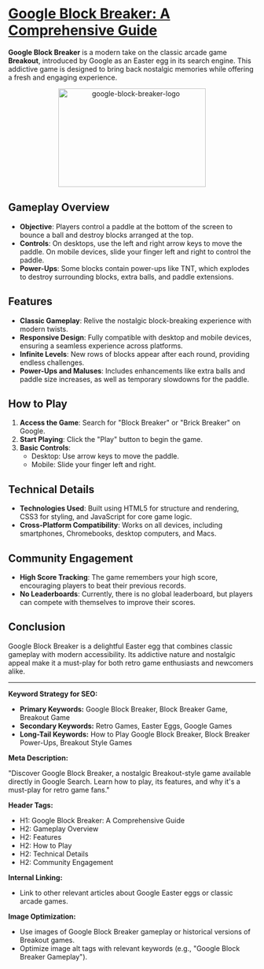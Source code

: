 # [Google Block Breaker: A Comprehensive Guide](https://blockbreakergame.com)

**Google Block Breaker** is a modern take on the classic arcade game **Breakout**, introduced by Google as an Easter egg in its search engine. This addictive game is designed to bring back nostalgic memories while offering a fresh and engaging experience.
<div style="text-align: center;">
    <img src="https://github.com/user-attachments/assets/a5ac028a-13ef-48e0-982b-dc77ae86f732" width="300" height="200" alt="google-block-breaker-logo">
</div>

## Gameplay Overview

-   **Objective**: Players control a paddle at the bottom of the screen to bounce a ball and destroy blocks arranged at the top.
-   **Controls**: On desktops, use the left and right arrow keys to move the paddle. On mobile devices, slide your finger left and right to control the paddle.
-   **Power-Ups**: Some blocks contain power-ups like TNT, which explodes to destroy surrounding blocks, extra balls, and paddle extensions.

## Features

-   **Classic Gameplay**: Relive the nostalgic block-breaking experience with modern twists.
-   **Responsive Design**: Fully compatible with desktop and mobile devices, ensuring a seamless experience across platforms.
-   **Infinite Levels**: New rows of blocks appear after each round, providing endless challenges.
-   **Power-Ups and Maluses**: Includes enhancements like extra balls and paddle size increases, as well as temporary slowdowns for the paddle.

## How to Play

1.  **Access the Game**: Search for "Block Breaker" or "Brick Breaker" on Google.
2.  **Start Playing**: Click the "Play" button to begin the game.
3.  **Basic Controls**:
    -   Desktop: Use arrow keys to move the paddle.
    -   Mobile: Slide your finger left and right.

## Technical Details

-   **Technologies Used**: Built using HTML5 for structure and rendering, CSS3 for styling, and JavaScript for core game logic.
-   **Cross-Platform Compatibility**: Works on all devices, including smartphones, Chromebooks, desktop computers, and Macs.

## Community Engagement

-   **High Score Tracking**: The game remembers your high score, encouraging players to beat their previous records.
-   **No Leaderboards**: Currently, there is no global leaderboard, but players can compete with themselves to improve their scores.

## Conclusion

Google Block Breaker is a delightful Easter egg that combines classic gameplay with modern accessibility. Its addictive nature and nostalgic appeal make it a must-play for both retro game enthusiasts and newcomers alike.

---

**Keyword Strategy for SEO:**

-   **Primary Keywords:** Google Block Breaker, Block Breaker Game, Breakout Game
-   **Secondary Keywords:** Retro Games, Easter Eggs, Google Games
-   **Long-Tail Keywords:** How to Play Google Block Breaker, Block Breaker Power-Ups, Breakout Style Games

**Meta Description:**

"Discover Google Block Breaker, a nostalgic Breakout-style game available directly in Google Search. Learn how to play, its features, and why it's a must-play for retro game fans."

**Header Tags:**

-   H1: Google Block Breaker: A Comprehensive Guide
-   H2: Gameplay Overview
-   H2: Features
-   H2: How to Play
-   H2: Technical Details
-   H2: Community Engagement

**Internal Linking:**

-   Link to other relevant articles about Google Easter eggs or classic arcade games.

**Image Optimization:**

-   Use images of Google Block Breaker gameplay or historical versions of Breakout games.
-   Optimize image alt tags with relevant keywords (e.g., "Google Block Breaker Gameplay").
